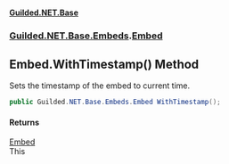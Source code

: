 #### [Guilded.NET.Base](Guilded_NET_Base.md 'Guilded.NET.Base')
### [Guilded.NET.Base.Embeds](Guilded_NET_Base.md#Guilded_NET_Base_Embeds 'Guilded.NET.Base.Embeds').[Embed](Embed.md 'Guilded.NET.Base.Embeds.Embed')
## Embed.WithTimestamp() Method
Sets the timestamp of the embed to current time.  
```csharp
public Guilded.NET.Base.Embeds.Embed WithTimestamp();
```
#### Returns
[Embed](Embed.md 'Guilded.NET.Base.Embeds.Embed')  
This

